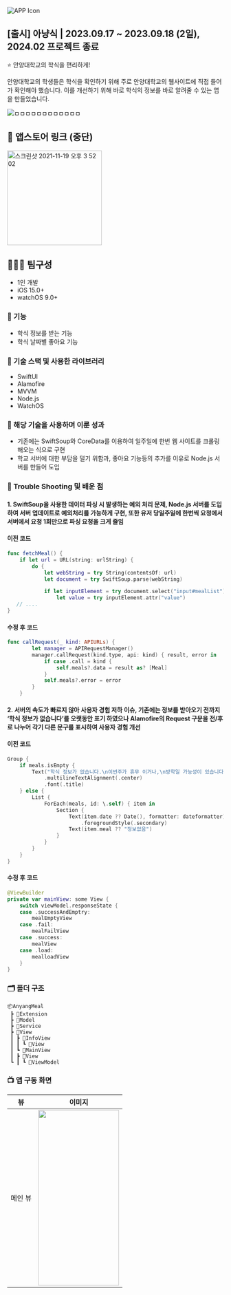 
![APP Icon](https://github.com/Oreo-Mcflurry/AnyangMeal/assets/96654328/a4610c4e-b786-4d84-b5ad-fd18c4851956)

## [출시] 아냥식 | 2023.09.17 ~ 2023.09.18 (2일), 2024.02 프로젝트 종료

<aside>
⭐ 안양대학교의 학식을 편리하게!

안양대학교의 학생들은 학식을 확인하기 위해 주로 안양대학교의 웹사이트에 직접 들어가 확인해야 했습니다. 이를 개선하기 위해 바로 학식의 정보를 바로 알려줄 수 있는 앱을 만들었습니다.

</aside>

![ㅁㅁㅁㅁㅁㅁㅁㅁㅁㅁㅁㅁ](https://github.com/Oreo-Mcflurry/AnyangMeal/assets/96654328/c86aa0b1-6699-4d99-b30f-cb3ca2b4b2af)



## 🔗 앱스토어 링크 (중단)

[<img width="220" alt="스크린샷 2021-11-19 오후 3 52 02" src="https://user-images.githubusercontent.com/55099365/196023806-5eb7be0f-c7cf-4661-bb39-35a15146c33a.png">](https://apps.apple.com/kr/app/%EC%95%84%EB%83%A5%EC%8B%9D/id6466650207)

## 🧑‍🤝‍🧑 팀구성

- 1인 개발
- iOS 15.0+
- watchOS 9.0+

### 🥕 기능

- 학식 정보를 받는 기능
- 학식 날짜별 좋아요 기능

### 🔨 기술 스택 및 사용한 라이브러리

- SwiftUI
- Alamofire
- MVVM
- Node.js
- WatchOS

### 👏 해당 기술을 사용하며 이룬 성과

- 기존에는 SwiftSoup와 CoreData를 이용하여 일주일에 한번 웹 사이트를 크롤링 해오는 식으로 구현
- 학교 서버에 대한 부담을 덜기 위함과, 좋아요 기능등의 추가를 이유로 Node.js 서버를 만들어 도입

### 🌠 Trouble Shooting 및 배운 점

#### 1. SwiftSoup을 사용한 데이터 파싱 시 발생하는 예외 처리 문제, Node.js 서버를 도입하여 서버 업데이트로 예외처리를 가능하게 구현, 또한 유저 당일주일에 한번씩 요청에서 서버에서 요청 1회만으로 파싱 요청을 크게 줄임

#### 이전 코드
~~~swift
func fetchMeal() {
    if let url = URL(string: urlString) {
        do {
            let webString = try String(contentsOf: url)
            let document = try SwiftSoup.parse(webString)

            if let inputElement = try document.select("input#mealList").last() {
                let value = try inputElement.attr("value")
   // ....
}
~~~

#### 수정 후 코드

~~~swift
func callRequest(_ kind: APIURLs) {
		let manager = APIRequestManager()
		manager.callRequest(kind.type, api: kind) { result, error in
			if case .call = kind {
				self.meals?.data = result as? [Meal]
			}
			self.meals?.error = error
		}
	}
~~~

#### 2. 서버의 속도가 빠르지 않아 사용자 경험 저하 이슈, 기존에는 정보를 받아오기 전까지 ‘학식 정보가 없습니다’를 오랫동안 표기 하였으나 Alamofire의 Request 구문을 전/후로 나누어 각기 다른 문구를 표시하여 사용자 경험 개선

#### 이전 코드
~~~swift
Group {
    if meals.isEmpty {
        Text("학식 정보가 없습니다.\n이번주가 휴무 이거나,\n방학일 가능성이 있습니다.\n\n\n그것도 아니라면\n개발자가 열심히 작업중입니다.")
            .multilineTextAlignment(.center)
            .font(.title)
    } else {
        List {
            ForEach(meals, id: \.self) { item in
                Section {
                    Text(item.date ?? Date(), formatter: dateformatter)
                        .foregroundStyle(.secondary)
                    Text(item.meal ?? "정보없음")
                }
            }
        }
    }
}
~~~

#### 수정 후 코드
~~~swift
@ViewBuilder
private var mainView: some View {
    switch viewModel.responseState {
    case .successAndEmptry:
        mealEmptyView
    case .fail:
        mealFailView
    case .success:
        mealView
    case .load:
        mealloadView
    }
}
~~~

### 🗂️ 폴더 구조

~~~
📦AnyangMeal
 ┣ 📂Extension
 ┣ 📂Model
 ┣ 📂Service
 ┣ 📂View
 ┃ ┣ 📂InfoView
 ┃ ┃ ┗ 📂View
 ┃ ┗ 📂MainView
 ┃ ┣ 📂View
 ┗ ┃ ┗ 📂ViewModel
~~~

### 📺 앱 구동 화면
| 뷰 | 이미지 |
| --- | --- |
| 메인 뷰 | <img src="https://github.com/Oreo-Mcflurry/AnyangMeal/assets/96654328/7b951b82-65d4-4bbc-958c-289bc0094ee7" width="188" height="408"> |

